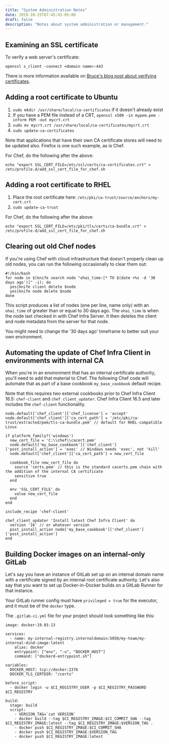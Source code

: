 ```yaml
---
title: "System Administration Notes"
date: 2019-10-25T07:45:43-05:00
draft: false
description: "Notes about system administration or management."
---
```


## Examining an SSL certificate

To verify a web server's certificate:

```
openssl s_client -connect <domain name>:443
```

There is more information available on [Bruce's blog post about verifying certificates](https://rbwilson.ca/how-to-verify-certificates-with-openssl/).

## Adding a root certificate to Ubuntu

1. `sudo mkdir /usr/share/local/ca-certificates` if it doesn't already exist
2. If you have a PEM file instead of a CRT, `openssl x509 -in mypem.pem -inform PEM -out mycrt.crt`
3. `sudo mv mycrt.crt /usr/share/local/ca-certificates/mycrt.crt`
4. `sudo update-ca-certificates`

Note that applications that have their own CA certificate stores will need to be updated also. Firefox
is one such example, as is Chef.

For Chef, do the following after the above:

```
echo "export SSL_CERT_FILE=/etc/ssl/certs/ca-certificates.crt" > /etc/profile.d/add_ssl_cert_file_for_chef.sh
```

## Adding a root certificate to RHEL

1. Place the root certificate here: `/etc/pki/ca-trust/source/anchors/my-cert.crt`
2. `sudo update-ca-trust`

For Chef, do the following after the above:

```
echo "export SSL_CERT_FILE=/etc/pki/tls/certs/ca-bundle.crt" > /etc/profile.d/add_ssl_cert_file_for_chef.sh
```

## Clearing out old Chef nodes

If you're using Chef with cloud infrastructure that doesn't properly clean up old nodes,
you can run the following occasionally to clear them out:

```
#!/bin/bash
for node in $(knife search node "ohai_time:[* TO $(date +%s -d '30 days ago')]" -i); do
  yes|knife client delete $node
  yes|knife node delete $node
done
```

This script produces a list of nodes (one per line, name only) with an `ohai_time` of greater than or equal to 30 days ago. The `ohai_time` is when the node last checked in with Chef Infra Server. It then deletes the client and node metadata from the server for that node.

You might need to change the '30 days ago' timeframe to better suit your own environment.

## Automating the update of Chef Infra Client in environments with internal CA

When you're in an environment that has an internal certificate authority, you'll need to add that material
to Chef. The following Chef code will automate that as part of a base cookbook `my_base_cookbook` default recipe.

Note that this requires two external cookbooks prior to Chef Infra Client 16.5: `chef-client` and `chef_client_updater`.
Chef Infra Client 16.5 and later includes the `chef-client` functionality.

```
node.default['chef_client']['chef_license'] = 'accept'
node.default['chef_client']['ca_cert_path'] = '/etc/pki/ca-trust/extracted/pem/tls-ca-bundle.pem' // default for RHEL-compatible Linux

if platform_family?('windows')
  new_cert_file = 'C:\\chef\\cacert.pem'
  node.default['my_base_cookbook']['chef_client']['post_install_action'] = 'exec' // Windows needs 'exec', not 'kill'
  node.default['chef_client']['ca_cert_path'] = new_cert_file

  cookbook_file new_cert_file do
    source 'certs.pem' // this is the standard cacerts.pem chain with the addition of the internal CA certificate
    sensitive true
  end

  env 'SSL_CERT_FILE' do
    value new_cert_file
  end
end

include_recipe 'chef-client'

chef_client_updater 'Install latest Chef Infra Client' do
  version '16' // or whatever version
  post_install_action node['my_base_cookbook']['chef_client']['post_install_action']
end
```

## Building Docker images on an internal-only GitLab

Let's say you have an instance of GitLab set up on an internal domain name with a certificate signed by an internal root certificate authority. Let's also say that you want to set up Docker-in-Docker builds on a GitLab Runner for that instance.

Your GitLab runner config must have `privileged = true` for the executor, and it must be of the `docker` type.

The `.gitlab-ci.yml` file for your project should look something like this:

```
image: docker:19.03.13

services:
  - name: my-internal-registry.internaldomain:5050/my-team/my-internal-dind-image:latest
    alias: docker
    entrypoint: ["env", "-u", "DOCKER_HOST"]
    command: ["dockerd-entrypoint.sh"]

variables:
  DOCKER_HOST: tcp://docker:2376
  DOCKER_TLS_CERTDIR: "/certs"

before_script:
  - docker login -u $CI_REGISTRY_USER -p $CI_REGISTRY_PASSWORD $CI_REGISTRY

build:
  stage: build
  script:
    - VERSION_TAG=`cat VERSION`
    - docker build --tag $CI_REGISTRY_IMAGE:$CI_COMMIT_SHA --tag $CI_REGISTRY_IMAGE:latest --tag $CI_REGISTRY_IMAGE:$VERSION_TAG .
    - docker push $CI_REGISTRY_IMAGE:$CI_COMMIT_SHA
    - docker push $CI_REGISTRY_IMAGE:$VERSION_TAG
    - docker push $CI_REGISTRY_IMAGE:latest
```


